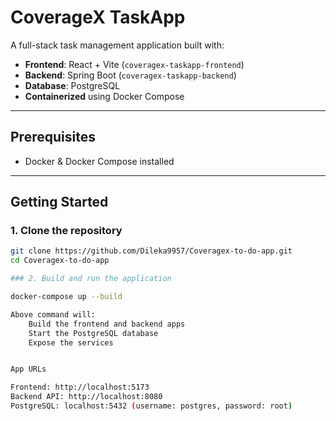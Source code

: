 # CoverageX TaskApp

A full-stack task management application built with:

- **Frontend**: React + Vite (`coveragex-taskapp-frontend`)
- **Backend**: Spring Boot (`coveragex-taskapp-backend`)
- **Database**: PostgreSQL
- **Containerized** using Docker Compose

---

## Prerequisites

- Docker & Docker Compose installed

---

## Getting Started

### 1. Clone the repository

```bash
git clone https://github.com/Dileka9957/Coveragex-to-do-app.git
cd Coveragex-to-do-app

### 2. Build and run the application

docker-compose up --build

Above command will:
    Build the frontend and backend apps
    Start the PostgreSQL database
    Expose the services


App URLs

Frontend: http://localhost:5173
Backend API: http://localhost:8080
PostgreSQL: localhost:5432 (username: postgres, password: root)